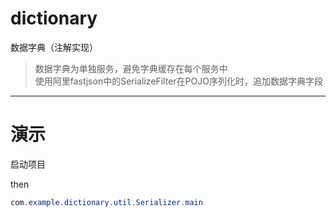 # dictionary
数据字典（注解实现）

> 数据字典为单独服务，避免字典缓存在每个服务中  
> 使用阿里fastjson中的SerializeFilter在POJO序列化时，追加数据字典字段

---

# 演示

启动项目    

then    


```java
com.example.dictionary.util.Serializer.main
```


